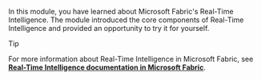 In this module, you have learned about Microsoft Fabric's Real-Time Intelligence. The module introduced the core components of Real-Time Intelligence and provided an opportunity to try it for yourself.

> [!TIP]
> For more information about Real-Time Intelligence in Microsoft Fabric, see **[Real-Time Intelligence documentation in Microsoft Fabric](/fabric/real-time-intelligence/)**.

